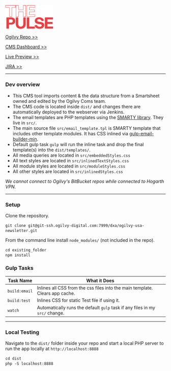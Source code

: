 <img src="src/test/images/header_title_red_2x.png" alt="Ogilvy Pulse Newsletter CMS" width="150" style="width: 150px;" />

[Ogilvy Repo >>](https://git.ogilvy-digital.com/projects/DXA/repos/ogilvy-usa-newsletter/)

[CMS Dashboard >>](https://app.smartsheet.com/dashboards/v4wGWrMXVrh622FmcCfGg898PCHVJWFC9vHHGhv1)

[Live Preview >>](https://dxa.ogilvy-digital.com/ogilvy-usa-newsletter/)

[JIRA >>](https://hogarthdigital.atlassian.net/browse/CTUS-483)

---

### Dev overview

- This CMS tool imports content & the data structure from a Smartsheet owned and edited by the Ogilvy Coms team.
- The CMS code is located inside `dist/` and changes there are automatically deployed to the webserver via Jenkins.
- The email templates are PHP templates using the [SMARTY library](https://www.smarty.net). They live in `src/`.
- The main source file `src/email_template.tpl` is SMARTY template that includes other template modules. It has CSS inlined via [gulp-email-builder-min](https://www.npmjs.com/package/gulp-email-builder-min).
- Default gulp task `gulp` will run the inline task and drop the final template(s) into the `dist/templates/`.
- All media queries are located in `src/embeddedStyles.css`
- All text styles are located in `src/inlinedTextStyles.css`
- All module styles are located in `src/moduleStyles.css`
- All other styles are located in `src/inlinedStyles.css`

*We cannot connect to Ogilvy's BitBucket repos while connected to Hogarth VPN.*

---
### Setup
Clone the repository.
``` cli
git clone git@git-ssh.ogilvy-digital.com:7999/dxa/ogilvy-usa-newsletter.git
```

From the command line install `node_modules/` (not included in the repo).
``` cli
cd existing_folder
npm install
```

### Gulp Tasks

Task Name    | What it Does
-------------|-----------
`build:email` | Inlines all CSS from the css files into the main template. Clears app cache.
`build:test` | Inlines CSS for static Test file if using it.
`watch` | Automatically runs the default `gulp` task if any files in my `src/` change.
---
### Local Testing
Navigate to the `dist/` folder inside your repo and start a local PHP server to run the app locally at `http://localhost:8888`
``` cli
cd dist
php -S localhost:8888
```
